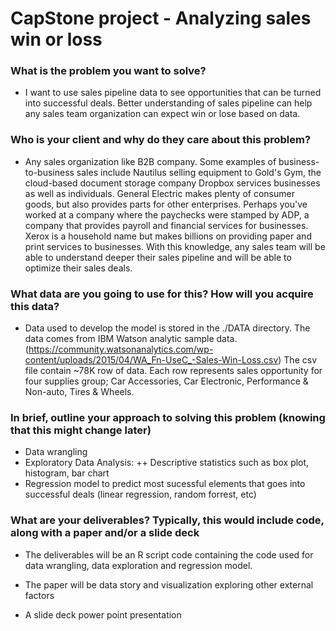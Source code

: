 
# CapStone project - Analyzing sales win or loss


### What is the problem you want to solve?

  + I want to use sales pipeline data to see opportunities that can be turned into successful deals. Better understanding of sales pipeline can help any sales team organization can expect win or lose based on data. 
  
### Who is your client and why do they care about this problem?
   
  + Any sales organization like B2B company. Some examples of business-to-business sales include Nautilus selling equipment to Gold's Gym, the cloud-based document storage company Dropbox services businesses as well as individuals. General Electric makes plenty of consumer goods, but also provides parts for other enterprises. Perhaps you've worked at a company where the paychecks were stamped by ADP, a company that provides payroll and financial services for businesses. Xerox is a household name but makes billions on providing paper and print services to businesses. With this knowledge, any sales team will be able to understand deeper their sales pipeline and will be able to optimize their sales deals.
  
### What data are you going to use for this? How will you acquire this data?

  * Data used to develop the model is stored in the ./DATA directory. The data comes from IBM Watson analytic sample data. (https://community.watsonanalytics.com/wp-content/uploads/2015/04/WA_Fn-UseC_-Sales-Win-Loss.csv) 
  The csv file contain ~78K row of data. Each row represents sales opportunity for four supplies group; Car Accessories, Car Electronic, Performance & Non-auto, Tires & Wheels.
  
  
### In brief, outline your approach to solving this problem (knowing that this might change later)
  
   + Data wrangling
   + Exploratory Data Analysis:
      ++ Descriptive statistics such as box plot, histogram, bar chart
   + Regression model to predict most sucessful elements that goes into successful deals
     (linear regression, random forrest, etc)

### What are your deliverables? Typically, this would include code, along with a paper and/or a slide deck
  
   + The deliverables will be an R script code containing the code used for data wrangling, data exploration and regression model.

   + The paper will be data story and visualization exploring other external factors 

   + A slide deck power point presentation   
  
